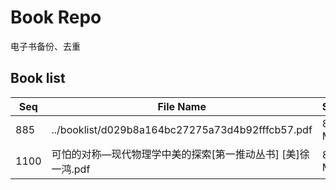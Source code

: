 Book Repo
=========

电子书备份、去重

Book list
---------

| Seq | File Name | Size | MD5 |
| --- | --------- | ---- | --- |
| 885 | ../booklist/d029b8a164bc27275a73d4b92fffcb57.pdf | 8.8 MB | d029b8a164bc27275a73d4b92fffcb57 | 
| 1100 | 可怕的对称—现代物理学中美的探索[第一推动丛书] [美]徐一鸿.pdf | 8.8 MB | d029b8a164bc27275a73d4b92fffcb57 | 
